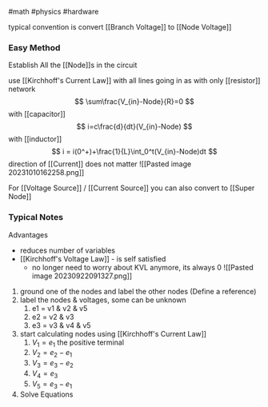 #math #physics #hardware 

typical convention is convert [[Branch Voltage]] to [[Node Voltage]]



### Easy Method

Establish All the [[Node]]s in the circuit

use [[Kirchhoff's Current Law]] with all lines going in as  with only [[resistor]] network
$$
\sum\frac{V_{in}-Node}{R}=0
$$
with [[capacitor]]
$$
i=c\frac{d}{dt}(V_{in}-Node)
$$
with [[inductor]] 
$$
i = i(0^+)+\frac{1}{L}\int_0^t(V_{in}-Node)dt
$$
direction of [[Current]] does not matter
![[Pasted image 20231010162258.png]]

For [[Voltage Source]] / [[Current Source]] you can also convert to [[Super Node]]
### Typical Notes
Advantages
- reduces number of variables
- [[Kirchhoff's Voltage Law]] - is self satisfied
	- no longer need to worry about KVL anymore, its always 0 
![[Pasted image 20230922091327.png]]

1. ground one of the nodes and label the other nodes (Define a reference)
2. label the nodes & voltages, some can be unknown
	1. e1 = v1 & v2 & v5
	2. e2 = v2 & v3
	3. e3 = v3 & v4 & v5
3. start calculating nodes using [[Kirchhoff's Current Law]]
	1. $V_1 = e_1$ the positive terminal
	2. $V_2 = e_2-e_1$
	3. $V_3=e_3-e_2$
	4. $V_4=e_3$
	5. $V_5=e_3-e_1$
4. Solve Equations